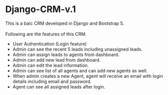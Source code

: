 # Django-CRM-v.1
This is a baic CRM developed in Django and Bootstrap 5. <br /><br />
Following are the features of this CRM.<br />
<ul>
  <li>User Authentication (Login feature)</li>
  <li>Admin can see the recent 5 leads including unassigned leads.</li>
  <li>Admin can assign leads to agents from dashboard.</li>
  <li>Admin can add new lead from dashboard.</li>
  <li>Admin can edit the lead information.</li>
  <li>Admin can see list of all agents and can add new agents as well.</li>
  <li>When admin creates a new Agent, agent will receive an email with login details including email and password.</li>
  <li>Agent can see all assigned leads after login.</li>
</ul>
